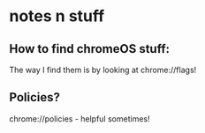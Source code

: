 # notes n stuff

## How to find chromeOS stuff:
The way I find them is by looking at chrome://flags!

## Policies?
chrome://policies - helpful sometimes!

